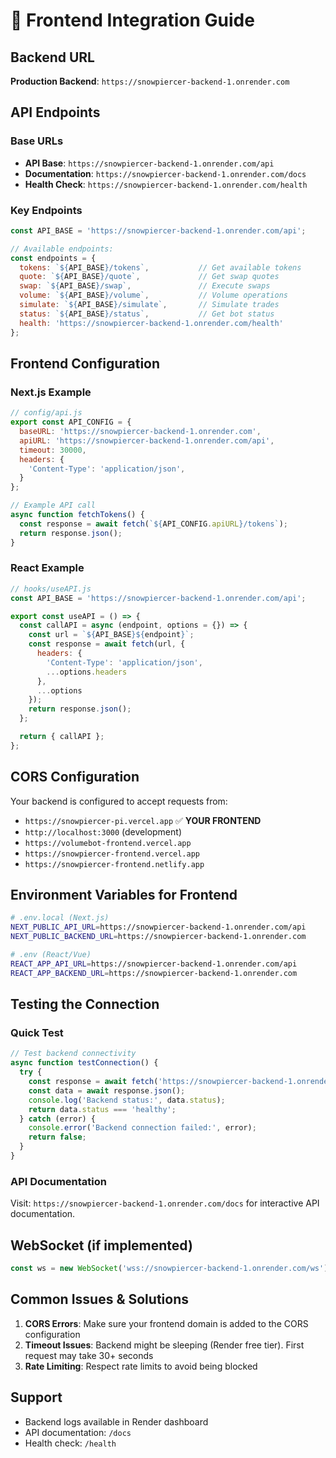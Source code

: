 # 🔗 Frontend Integration Guide

## Backend URL
**Production Backend**: `https://snowpiercer-backend-1.onrender.com`

## API Endpoints

### Base URLs
- **API Base**: `https://snowpiercer-backend-1.onrender.com/api`
- **Documentation**: `https://snowpiercer-backend-1.onrender.com/docs`
- **Health Check**: `https://snowpiercer-backend-1.onrender.com/health`

### Key Endpoints
```javascript
const API_BASE = 'https://snowpiercer-backend-1.onrender.com/api';

// Available endpoints:
const endpoints = {
  tokens: `${API_BASE}/tokens`,           // Get available tokens
  quote: `${API_BASE}/quote`,             // Get swap quotes  
  swap: `${API_BASE}/swap`,               // Execute swaps
  volume: `${API_BASE}/volume`,           // Volume operations
  simulate: `${API_BASE}/simulate`,       // Simulate trades
  status: `${API_BASE}/status`,           // Get bot status
  health: 'https://snowpiercer-backend-1.onrender.com/health'
};
```

## Frontend Configuration

### Next.js Example
```javascript
// config/api.js
export const API_CONFIG = {
  baseURL: 'https://snowpiercer-backend-1.onrender.com',
  apiURL: 'https://snowpiercer-backend-1.onrender.com/api',
  timeout: 30000,
  headers: {
    'Content-Type': 'application/json',
  }
};

// Example API call
async function fetchTokens() {
  const response = await fetch(`${API_CONFIG.apiURL}/tokens`);
  return response.json();
}
```

### React Example  
```javascript
// hooks/useAPI.js
const API_BASE = 'https://snowpiercer-backend-1.onrender.com/api';

export const useAPI = () => {
  const callAPI = async (endpoint, options = {}) => {
    const url = `${API_BASE}${endpoint}`;
    const response = await fetch(url, {
      headers: {
        'Content-Type': 'application/json',
        ...options.headers
      },
      ...options
    });
    return response.json();
  };

  return { callAPI };
};
```

## CORS Configuration
Your backend is configured to accept requests from:
- `https://snowpiercer-pi.vercel.app` ✅ **YOUR FRONTEND**
- `http://localhost:3000` (development)
- `https://volumebot-frontend.vercel.app`
- `https://snowpiercer-frontend.vercel.app`
- `https://snowpiercer-frontend.netlify.app`

## Environment Variables for Frontend

```bash
# .env.local (Next.js)
NEXT_PUBLIC_API_URL=https://snowpiercer-backend-1.onrender.com/api
NEXT_PUBLIC_BACKEND_URL=https://snowpiercer-backend-1.onrender.com

# .env (React/Vue)
REACT_APP_API_URL=https://snowpiercer-backend-1.onrender.com/api
REACT_APP_BACKEND_URL=https://snowpiercer-backend-1.onrender.com
```

## Testing the Connection

### Quick Test
```javascript
// Test backend connectivity
async function testConnection() {
  try {
    const response = await fetch('https://snowpiercer-backend-1.onrender.com/health');
    const data = await response.json();
    console.log('Backend status:', data.status);
    return data.status === 'healthy';
  } catch (error) {
    console.error('Backend connection failed:', error);
    return false;
  }
}
```

### API Documentation
Visit: `https://snowpiercer-backend-1.onrender.com/docs` for interactive API documentation.

## WebSocket (if implemented)
```javascript
const ws = new WebSocket('wss://snowpiercer-backend-1.onrender.com/ws');
```

## Common Issues & Solutions

1. **CORS Errors**: Make sure your frontend domain is added to the CORS configuration
2. **Timeout Issues**: Backend might be sleeping (Render free tier). First request may take 30+ seconds
3. **Rate Limiting**: Respect rate limits to avoid being blocked

## Support
- Backend logs available in Render dashboard
- API documentation: `/docs`
- Health check: `/health`
